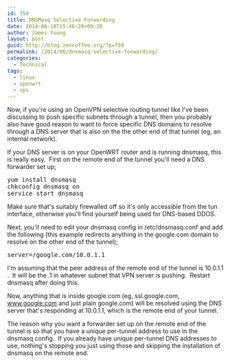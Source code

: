 ```yaml
---
id: 759
title: DNSMasq Selective Forwarding
date: 2014-06-18T15:46:28+09:30
author: James Young
layout: post
guid: http://blog.zencoffee.org/?p=759
permalink: /2014/06/dnsmasq-selective-forwarding/
categories:
  - Technical
tags:
  - linux
  - openwrt
  - vps
---
```

Now, if you're using an OpenVPN selective routing tunnel like I've been discussing to push specific subnets through a tunnel, then you probably also have good reason to want to force specific DNS domains to resolve through a DNS server that is also on the the other end of that tunnel (eg, an internal network).

If your DNS server is on your OpenWRT router and is running dnsmasq, this is really easy.  First on the remote end of the tunnel you'll need a DNS forwarder set up;

<pre>yum install dnsmasq
chkconfig dnsmasq on
service start dnsmasq</pre>

Make sure that's suitably firewalled off so it's only accessible from the tun interface, otherwise you'll find yourself being used for DNS-based DDOS.

Next, you'll need to edit your dnsmasq config in /etc/dnsmasq.conf and add the following (this example redirects anything in the google.com domain to resolve on the other end of the tunnel);

<pre>server=/google.com/10.0.1.1</pre>

I'm assuming that the peer address of the remote end of the tunnel is 10.0.1.1 .  It will be the .1 in whatever subnet that VPN server is pushing.  Restart dnsmasq after doing this.

Now, anything that is inside google.com (eg, ssl.google.com, www.google.com and just plain google.com) will be resolved using the DNS server that's responding at 10.0.1.1, which is the remote end of your tunnel.

The reason why you want a forwarder set up on the remote end of the tunnel is so that you have a unique per-tunnel address to use in the dnsmasq config.  If you already have unique per-tunnel DNS addresses to use, nothing's stopping you just using those and skipping the installation of dnsmasq on the remote end.